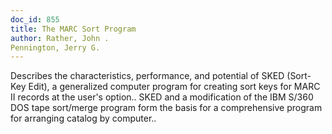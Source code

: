 ```yaml
---
doc_id: 855
title: The MARC Sort Program
author: Rather, John .
Pennington, Jerry G.
---
```


Describes the characteristics, performance, and potential of SKED (Sort-Key
Edit), a generalized computer program for creating sort keys for MARC II 
records at the user's option.. SKED and a modification of the IBM S/360 DOS
tape sort/merge program form the basis for a comprehensive program for 
arranging catalog by computer..